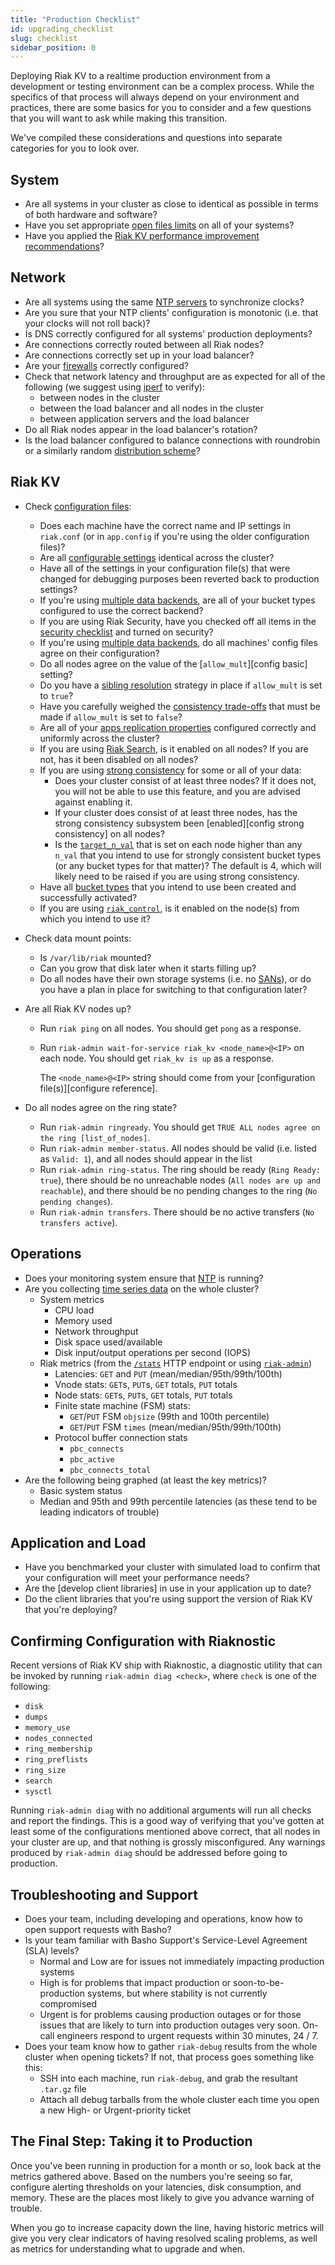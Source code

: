 ```yaml
---
title: "Production Checklist"
id: upgrading_checklist
slug: checklist
sidebar_position: 0
---
```


[perf open files]: ../../using/performance/open-files-limit.md

[perf index]: ../../using/performance/index.md

[ntp]: http://www.ntp.org/

[security basics]: ../../using/security/basics.md

[cluster ops load balance]: ../../configuring/load-balancing-proxy.md

[config reference]: ../../configuring/reference.md

[config backend]: ../../configuring/backend.md

[usage search]: ../../developing/usage/search.md

[usage conflict resolution]: ../../developing/usage/conflict-resolution/index.md

[concept eventual consistency]: ../../learn/concepts/eventual-consistency.md

[apps replication properties]: ../../developing/app-guide/replication-properties.md

[concept strong consistency]: ../../using/reference/strong-consistency.md

[cluster ops bucket types]: ../../using/cluster-operations/bucket-types.md

[use admin commands]: ../../using/admin/commands.md

[use admin riak control]: ../../using/admin/riak-control.md

[cluster ops inspect node]: ../../using/cluster-operations/inspecting-node.md

[troubleshoot http]: ../../using/troubleshooting/http-204.md

[use admin riak-admin]: ../../using/admin/riak-admin.md

[SANs]: http://en.wikipedia.org/wiki/Storage_area_network

Deploying Riak KV to a realtime production environment from a development or testing environment can be a complex process. While the specifics of that process will always depend on your environment and practices, there are some basics for you to consider and a few questions that you will want to ask while making this transition.

We've compiled these considerations and questions into separate categories for you to look over.

## System

* Are all systems in your cluster as close to identical as possible in
  terms of both hardware and software?
* Have you set appropriate [open files limits][perf open files] on all
  of your systems?
* Have you applied the [Riak KV performance improvement recommendations][perf index]?

## Network

* Are all systems using the same [NTP servers][ntp] to
  synchronize clocks?
* Are you sure that your NTP clients' configuration is monotonic (i.e.
  that your clocks will not roll back)?
* Is DNS correctly configured for all systems' production deployments?
* Are connections correctly routed between all Riak nodes?
* Are connections correctly set up in your load balancer?
* Are your [firewalls][security basics] correctly configured?
* Check that network latency and throughput are as expected for all of the
  following (we suggest using [iperf][ntp] to verify):
  * between nodes in the cluster
  * between the load balancer and all nodes in the cluster
  * between application servers and the load balancer
* Do all Riak nodes appear in the load balancer's rotation?
* Is the load balancer configured to balance connections with roundrobin
  or a similarly random [distribution scheme][cluster ops load balance]?

## Riak KV

* Check [configuration files][config reference]:
  * Does each machine have the correct name and IP settings in
    `riak.conf` (or in `app.config` if you're using the older
    configuration files)?
  * Are all [configurable settings][config reference] identical
    across the cluster?
  * Have all of the settings in your configuration file(s) that were
    changed for debugging purposes been reverted back to production
    settings?
  * If you're using [multiple data backends][config backend], are all of your
    bucket types configured to use the correct backend?
  * If you are using Riak Security, have you checked off all items in
    the [security checklist][security basics] and turned on security?
  * If you're using [multiple data backends][config backend], do all machines'
    config files agree on their configuration?
  * Do all nodes agree on the value of the [`allow_mult`][config basic] setting?
  * Do you have a [sibling resolution][usage conflict resolution] strategy in
    place if `allow_mult` is set to `true`?
  * Have you carefully weighed the [consistency trade-offs][concept eventual consistency] that must be made if `allow_mult` is set to `false`?
  * Are all of your [apps replication properties][apps replication properties] configured correctly and uniformly across the cluster?
  * If you are using [Riak Search][usage search], is it enabled on all
    nodes? If you are not, has it been disabled on all nodes?
  * If you are using [strong consistency][concept strong consistency] for some or all of your
    data:
    * Does your cluster consist of at least three nodes? If it does
      not, you will not be able to use this feature, and you are
      advised against enabling it.
    * If your cluster does consist of at least three nodes, has the
      strong consistency subsystem been [enabled][config strong consistency] on all nodes?
    * Is the [`target_n_val`][config reference] that is set on each node higher than any `n_val` that you intend to use for strongly consistent bucket types (or any bucket types for that matter)? The default is 4, which will likely need to be raised if you are using strong consistency.
  * Have all [bucket types][cluster ops bucket types] that you intend to use
    been created and successfully activated?
  * If you are using [`riak_control`][use admin riak control], is it enabled on the node(s) from which you intend to use it?
* Check data mount points:
  * Is `/var/lib/riak` mounted?
  * Can you grow that disk later when it starts filling up?
  * Do all nodes have their own storage systems (i.e. no
    [SANs]), or do you have a plan in place for switching to that configuration later?
* Are all Riak KV nodes up?

  * Run `riak ping` on all nodes. You should get `pong` as a response.
  * Run `riak-admin wait-for-service riak_kv <node_name>@<IP>` on each
    node. You should get `riak_kv is up` as a response.

    The `<node_name>@<IP>` string should come from your [configuration
    file(s)][configure reference].
* Do all nodes agree on the ring state?
  * Run `riak-admin ringready`. You should get `TRUE ALL nodes agree on
    the ring [list_of_nodes]`.
  * Run `riak-admin member-status`. All nodes should be valid (i.e.
    listed as `Valid: 1`), and all nodes should appear in the list
  * Run `riak-admin ring-status`. The ring should be ready (`Ring Ready:
    true`), there should be no unreachable nodes (`All nodes are up and
    reachable`), and there should be no pending changes to the ring
    (`No pending changes`).
  * Run `riak-admin transfers`. There should be no active transfers (`No
    transfers active`).

## Operations

* Does your monitoring system ensure that [NTP][ntp] is
  running?
* Are you collecting [time series data][cluster ops inspect node] on
  the whole cluster?
  * System metrics
    * CPU load
    * Memory used
    * Network throughput
    * Disk space used/available
    * Disk input/output operations per second (IOPS)
  * Riak metrics (from the [`/stats`][troubleshoot http] HTTP endpoint or
    using [`riak-admin`][use admin riak-admin])
    * Latencies: `GET` and `PUT` (mean/median/95th/99th/100th)
    * Vnode stats: `GET`s, `PUT`s, `GET` totals, `PUT` totals
    * Node stats: `GET`s, `PUT`s, `GET` totals, `PUT` totals
    * Finite state machine (FSM) stats:
      * `GET`/`PUT` FSM `objsize` (99th and 100th percentile)
      * `GET`/`PUT` FSM `times` (mean/median/95th/99th/100th)
    * Protocol buffer connection stats
      * `pbc_connects`
      * `pbc_active`
      * `pbc_connects_total`
* Are the following being graphed (at least the key metrics)?
  * Basic system status
  * Median and 95th and 99th percentile latencies (as these tend to be
    leading indicators of trouble)

## Application and Load

* Have you benchmarked your cluster with simulated load to confirm that
  your configuration will meet your performance needs?
* Are the [develop client libraries] in use in your application up to date?
* Do the client libraries that you're using support the version of Riak KV
  that you're deploying?

## Confirming Configuration with Riaknostic

Recent versions of Riak KV ship with Riaknostic, a diagnostic utility that
can be invoked by running `riak-admin diag <check>`, where `check` is
one of the following:

* `disk`
* `dumps`
* `memory_use`
* `nodes_connected`
* `ring_membership`
* `ring_preflists`
* `ring_size`
* `search`
* `sysctl`

Running `riak-admin diag` with no additional arguments will run all
checks and report the findings. This is a good way of verifying that
you've gotten at least some of the configurations mentioned above
correct, that all nodes in your cluster are up, and that nothing is
grossly misconfigured. Any warnings produced by `riak-admin diag` should
be addressed before going to production.

## Troubleshooting and Support

* Does your team, including developing and operations, know how to open
  support requests with Basho?
* Is your team familiar with Basho Support's Service-Level Agreement
  (SLA) levels?
  * Normal and Low are for issues not immediately impacting production
    systems
  * High is for problems that impact production or soon-to-be-production
    systems, but where stability is not currently compromised
  * Urgent is for problems causing production outages or for those
    issues that are likely to turn into production outages very soon.
    On-call engineers respond to urgent requests within 30 minutes,
    24 / 7.
* Does your team know how to gather `riak-debug` results from the whole
  cluster when opening tickets? If not, that process goes something like
  this:
  * SSH into each machine, run `riak-debug`, and grab the resultant
    `.tar.gz` file
  * Attach all debug tarballs from the whole cluster each time you open
    a new High- or Urgent-priority ticket

## The Final Step: Taking it to Production

Once you've been running in production for a month or so, look back at
the metrics gathered above. Based on the numbers you're seeing so far,
configure alerting thresholds on your latencies, disk consumption, and
memory. These are the places most likely to give you advance warning of
trouble.

When you go to increase capacity down the line, having historic metrics
will give you very clear indicators of having resolved scaling problems,
as well as metrics for understanding what to upgrade and when.
